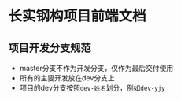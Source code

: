 # 长实钢构项目前端文档
## 项目开发分支规范
 - master分支不作为开发分支，仅作为最后交付使用
  - 所有的主要开发放在dev分支上
 -  项目的dev分支按照`dev-姓名`划分，例如`dev-yjy`


